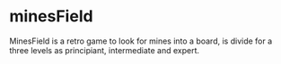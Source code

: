 # minesField
MinesField is a retro game to look for mines into a board, is divide for a three levels as principiant, intermediate and expert.
